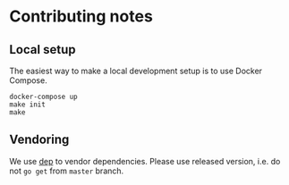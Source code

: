 # Contributing notes

## Local setup

The easiest way to make a local development setup is to use Docker Compose.

```
docker-compose up
make init
make
```


## Vendoring

We use [dep](https://github.com/golang/dep) to vendor dependencies. Please use released version, i.e. do not `go get`
from `master` branch.
